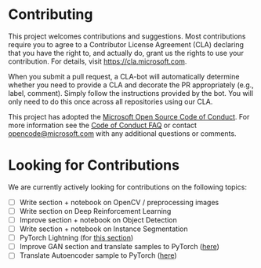 # Contributing

This project welcomes contributions and suggestions. Most contributions require you to
agree to a Contributor License Agreement (CLA) declaring that you have the right to,
and actually do, grant us the rights to use your contribution. For details, visit
https://cla.microsoft.com.

When you submit a pull request, a CLA-bot will automatically determine whether you need
to provide a CLA and decorate the PR appropriately (e.g., label, comment). Simply follow the
instructions provided by the bot. You will only need to do this once across all repositories using our CLA.

This project has adopted the [Microsoft Open Source Code of Conduct](https://opensource.microsoft.com/codeofconduct/).
For more information see the [Code of Conduct FAQ](https://opensource.microsoft.com/codeofconduct/faq/)
or contact [opencode@microsoft.com](mailto:opencode@microsoft.com) with any additional questions or comments.

# Looking for Contributions

We are currently actively looking for contributions on the following topics:

- [ ] Write section + notebook on OpenCV / preprocessing images
- [ ] Write section on Deep Reinforcement Learning
- [ ] Improve section + notebook on Object Detection
- [ ] Write section + notebook on Instance Segmentation
- [ ] PyTorch Lightning (for [this section](https://github.com/microsoft/AI-For-Beginners/blob/main/3-NeuralNetworks/05-Frameworks/README.md))
- [ ] Improve GAN section and translate samples to PyTorch ([here](https://github.com/microsoft/AI-For-Beginners/blob/main/4-ComputerVision/10-GANs/README.md))
- [ ] Translate Autoencoder sample to PyTorch ([here](https://github.com/microsoft/AI-For-Beginners/blob/main/4-ComputerVision/09-Autoencoders/README.md))
